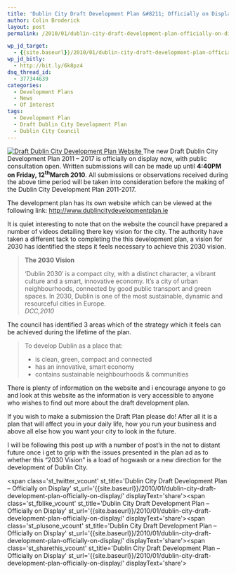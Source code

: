 ```yaml
---
title: 'Dublin City Draft Development Plan &#8211; Officially on Display'
author: Colin Broderick
layout: post
permalink: /2010/01/dublin-city-draft-development-plan-officially-on-display/

wp_jd_target:
  - {{site.baseurl}}/2010/01/dublin-city-draft-development-plan-officially-on-display/
wp_jd_bitly:
  - http://bit.ly/6k8pz4
dsq_thread_id:
  - 377344639
categories:
  - Development Plans
  - News
  - Of Interest
tags:
  - Development Plan
  - Draft Dublin City Development Plan
  - Dublin City Council
---
```

<a href="{{site.baseurl}}/wp-content/gallery/post/dcc-devplan.jpg" title="" class="shutterset_singlepic20" > <img class="ngg-singlepic ngg-left" src="{{site.baseurl}}/wp-content/gallery/cache/20__320x240_dcc-devplan.jpg" alt="Draft Dublin City Development Plan Website" title="Draft Dublin City Development Plan Website" /> </a> The new Draft Dublin City Development Plan 2011 &#8211; 2017 is officially on display now, with public consultation open. Written submissions will can be made up until **4:40PM on Friday, 12**<sup><strong>th</strong></sup>**March 2010**. All submissions or observations received during the above time period will be taken into consideration before the making of the Dublin City Development Plan 2011-2017.

The development plan has its own website which can be viewed at the following link: <a title="Dublin City DEvelopment Plan Website" href="http://www.dublincitydevelopmentplan.ie" target="_blank">http://www.dublincitydevelopmentplan.ie<br /> </a>

It is quiet interesting to note that on the website the council have prepared a number of videos detailing there key vision for the city. The authority have taken a different tack to completing the this development plan, a vision for 2030 has identified the steps it feels necessary to achieve this 2030 vision.

<!--more-->

> **The 2030 Vision**
> 
> &#8216;Dublin 2030&#8242; is a compact city, with a distinct character, a vibrant culture and a smart, innovative economy. It&#8217;s a city of urban neighbourhoods, connected by good public transport and green spaces. In 2030, Dublin is one of the most sustainable, dynamic and resourceful cities in Europe.  
> *DCC,2010*

The council has identified 3 areas which of the strategy which it feels can be achieved during the lifetime of the plan.

> To develop Dublin as a place that:
> 
> *   is clean, green, compact and connected
> *   has an innovative, smart economy
> *   contains sustainable neighbourhoods & communities

There is plenty of information on the website and i encourage anyone to go and look at this website as the information is very accessible to anyone who wishes to find out more about the draft development plan.

If you wish to make a submission the Draft Plan please do! After all it is a plan that will affect you in your daily life, how you run your business and above all else how you want your city to look in the future.

I will be following this post up with a number of post&#8217;s in the not to distant future once i get to grip with the issues presented in the plan ad as to whether this &#8220;2030 Vision&#8221; is a load of hogwash or a new direction for the development of Dublin City.

<span class='st\_twitter\_vcount' st\_title='Dublin City Draft Development Plan &#8211; Officially on Display' st\_url='{{site.baseurl}}/2010/01/dublin-city-draft-development-plan-officially-on-display/' displayText='share'></span><span class='st\_fblike\_vcount' st\_title='Dublin City Draft Development Plan &#8211; Officially on Display' st\_url='{{site.baseurl}}/2010/01/dublin-city-draft-development-plan-officially-on-display/' displayText='share'></span><span class='st\_plusone\_vcount' st\_title='Dublin City Draft Development Plan &#8211; Officially on Display' st\_url='{{site.baseurl}}/2010/01/dublin-city-draft-development-plan-officially-on-display/' displayText='share'></span><span class='st\_sharethis\_vcount' st\_title='Dublin City Draft Development Plan &#8211; Officially on Display' st\_url='{{site.baseurl}}/2010/01/dublin-city-draft-development-plan-officially-on-display/' displayText='share'></span>